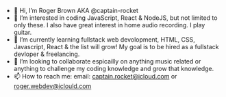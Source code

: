 - 👋 Hi, I’m Roger Brown AKA @captain-rocket
- 👀 I’m interested in coding JavaScript, React & NodeJS, but not limited to only these. I also have great interest in home audio recording. I play guitar.
- 🌱 I’m currently learning fullstack web devolopment, HTML, CSS, Javascript, React & the list will grow! My goal is to be hired as a fullstack devloper & freelancing.
- 💞️ I’m looking to collaborate espicailly on anything music related or anything to challenge my coding knowledge and grow that knowledge.
- 📫 How to reach me: email: captain.rocket@icloud.com or roger.webdev@iclould.com

<!---
captain-rocket/captain-rocket is a ✨ special ✨ repository because its `README.md` (this file) appears on your GitHub profile.
You can click the Preview link to take a look at your changes.
--->
